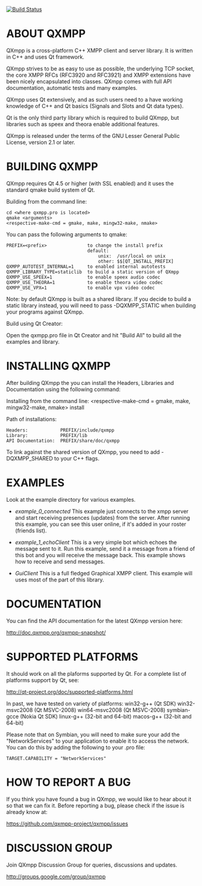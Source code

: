 [![Build Status](https://travis-ci.org/qxmpp-project/qxmpp.png)](https://travis-ci.org/qxmpp-project/qxmpp)

ABOUT QXMPP
===========

QXmpp is a cross-platform C++ XMPP client and server library. It is written
in C++ and uses Qt framework.

QXmpp strives to be as easy to use as possible, the underlying TCP socket,
the core XMPP RFCs (RFC3920 and RFC3921) and XMPP extensions have been
nicely encapsulated into classes. QXmpp comes with full API
documentation, automatic tests and many examples.

QXmpp uses Qt extensively, and as such users need to a have working knowledge
of C++ and Qt basics (Signals and Slots and Qt data types).

Qt is the only third party library which is required to build QXmpp, but
libraries such as speex and theora enable additional features.

QXmpp is released under the terms of the GNU Lesser General Public License,
version 2.1 or later.

BUILDING QXMPP
==============

QXmpp requires Qt 4.5 or higher (with SSL enabled) and it uses 
the standard qmake build system of Qt.

Building from the command line:

    cd <where qxmpp.pro is located>
    qmake <arguments>
    <respective-make-cmd = gmake, make, mingw32-make, nmake>

You can pass the following arguments to qmake:

    PREFIX=<prefix>               to change the install prefix
                                  default:
                                      unix:  /usr/local on unix
                                      other: $$[QT_INSTALL_PREFIX]
    QXMPP_AUTOTEST_INTERNAL=1     to enabled internal autotests
    QXMPP_LIBRARY_TYPE=staticlib  to build a static version of QXmpp
    QXMPP_USE_SPEEX=1             to enable speex audio codec
    QXMPP_USE_THEORA=1            to enable theora video codec
    QXMPP_USE_VPX=1               to enable vpx video codec

Note: by default QXmpp is built as a shared library. If you decide to build
a static library instead, you will need to pass -DQXMPP_STATIC when building
your programs against QXmpp.

Build using Qt Creator:

Open the qxmpp.pro file in Qt Creator and hit "Build All" to build all
the examples and library.

INSTALLING QXMPP
================

After building QXmpp the you can install the Headers, Libraries 
and Documentation using the following command:

Installing from the command line:
    <respective-make-cmd = gmake, make, mingw32-make, nmake> install

Path of installations:

    Headers:            PREFIX/include/qxmpp
    Library:            PREFIX/lib
    API Documentation:  PREFIX/share/doc/qxmpp

To link against the shared version of QXmpp, you need to add -DQXMPP_SHARED
to your C++ flags.

EXAMPLES
========

Look at the example directory for various examples.

* *example_0_connected*
This example just connects to the xmpp server and start receiving presences
(updates) from the server. After running this example, you can see this user
online, if it's added in your roster (friends list).

* *example_1_echoClient*
This is a very simple bot which echoes the message sent to it. Run this
example, send it a message from a friend of this bot and you will
receive the message back. This example shows how to receive and send messages.

* *GuiClient*
This is a full fledged Graphical XMPP client. This example will uses most of 
the part of this library.

DOCUMENTATION
=============

You can find the API documentation for the latest QXmpp version here:

http://doc.qxmpp.org/qxmpp-snapshot/

SUPPORTED PLATFORMS
===================

It should work on all the plaforms supported by Qt. For a complete list of
platforms support by Qt, see:

http://qt-project.org/doc/supported-platforms.html

In past, we have tested on variety of platforms:
    win32-g++        (Qt SDK)
    win32-msvc2008   (Qt MSVC-2008)
    win64-msvc2008   (Qt MSVC-2008)
    symbian-gcce     (Nokia Qt SDK)
    linux-g++        (32-bit and 64-bit)
    macos-g++        (32-bit and 64-bit)

Please note that on Symbian, you will need to make sure your add the
"NetworkServices" to your application to enable it to access the network.
You can do this by adding the following to your .pro file:

    TARGET.CAPABILITY = "NetworkServices"

HOW TO REPORT A BUG
===================

If you think you have found a bug in QXmpp, we would like to hear about
it so that we can fix it. Before reporting a bug, please check if the issue
is already know at:
 
https://github.com/qxmpp-project/qxmpp/issues

DISCUSSION GROUP
================

Join QXmpp Discussion Group for queries, discussions and updates.

http://groups.google.com/group/qxmpp
